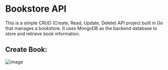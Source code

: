 # Bookstore API

This is a simple CRUD (Create, Read, Update, Delete) API project built in Go that manages a bookstore. It uses MongoDB as the backend database to store and retrieve book information.

## Create Book:
![image](https://github.com/user-attachments/assets/b9dd8e4d-824d-4391-b59f-2ce1d23e9a12)

